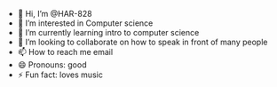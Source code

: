 - 👋 Hi, I’m @HAR-828
- 👀 I’m interested in Computer science 
- 🌱 I’m currently learning intro to computer science 
- 💞️ I’m looking to collaborate on how to speak in front of many people 
- 📫 How to reach me email
- 😄 Pronouns: good 
- ⚡ Fun fact: loves music 

<!---
HAR-828/HAR-828 is a ✨ special ✨ repository because its `README.md` (this file) appears on your GitHub profile.
You can click the Preview link to take a look at your changes.
--->

